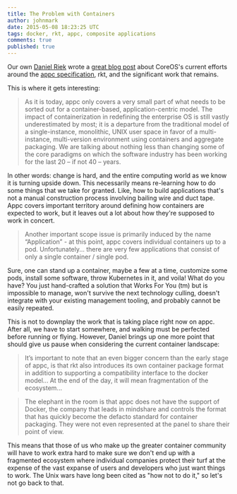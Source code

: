 ```yaml
---
title: The Problem with Containers
author: johnmark
date: 2015-05-08 18:23:25 UTC
tags: docker, rkt, appc, composite applications
comments: true
published: true
---
```


Our own [Daniel Riek](http://rhelblog.redhat.com/author/danielriek/) wrote a [great blog post](http://rhelblog.redhat.com/2015/05/05/rkt-appc-and-docker-a-take-on-the-linux-container-upstream/) about CoreOS's current efforts around the [appc specification](https://github.com/appc/), rkt, and the significant work that remains.

This is where it gets interesting:

> As it is today, appc only covers a very small part of what needs to be sorted out for a container-based, application-centric model. The impact of containerization in redefining the enterprise OS is still vastly underestimated by most; it is a departure from the traditional model of a single-instance, monolithic, UNIX user space in favor of a multi-instance, multi-version environment using containers and aggregate packaging. We are talking about nothing less than changing some of the core paradigms on which the software industry has been working for the last 20 – if not 40 – years.

In other words: change is hard, and the entire computing world as we know it is turning upside down. This necessarily means re-learning how to do some things that we take for granted. Like, how to build applications that's not a manual construction process involving bailing wire and duct tape. Appc covers important territory around defining how containers are expected to work, but it leaves out a lot about how they're supposed to work in concert.

> Another important scope issue is primarily induced by the name “Application” - at this point, appc covers individual containers up to a pod. Unfortunately... there are very few applications that consist of only a single container / single pod.

Sure, one can stand up a container, maybe a few at a time, customize some pods, install some software, throw Kubernetes in it, and voila! What do you have? You just hand-crafted a solution that Works For You (tm) but is impossible to manage, won't survive the next technology culling, doesn't integrate with your existing management tooling, and probably cannot be easily repeated.

This is not to downplay the work that is taking place right now on appc. After all, we have to start somewhere, and walking must be perfected before running or flying. However, Daniel brings up one more point that should give us pause when considering the current container landscape:

> It’s important to note that an even bigger concern than the early stage of appc, is that rkt also introduces its own container package format in addition to supporting a compatibility interface to the docker model... At the end of the day, it will mean fragmentation of the ecosystem...

> The elephant in the room is that appc does not have the support of Docker, the company that leads in mindshare and controls the format that has quickly become the defacto standard for container packaging. They were not even represented at the panel to share their point of view.

This means that those of us who make up the greater container community will have to work extra hard to make sure we don't end up with a fragmented ecosystem where individual companies protect their turf at the expense of the vast expanse of users and developers who just want things to work. The Unix wars have long been cited as "how not to do it," so let's not go back to that.
